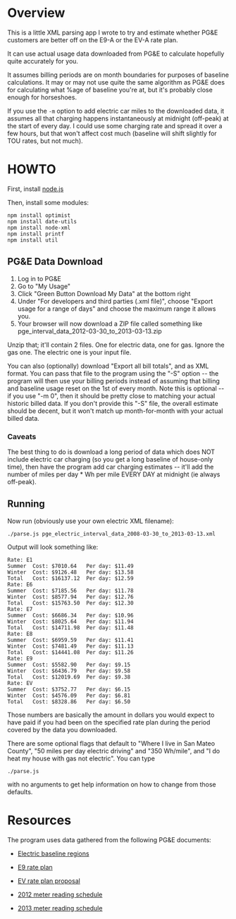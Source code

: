 # Overview

This is a little XML parsing app I wrote to try and estimate whether PG&E customers are better off on the E9-A or the EV-A rate plan.

It can use actual usage data downloaded from PG&E to calculate hopefully quite accurately for you.

It assumes billing periods are on month boundaries for purposes of baseline calculations.  It may or may not use quite the same algorithm as PG&E does for calculating what %age of baseline you're at, but it's probably close enough for horseshoes.

If you use the `-m` option to add electric car miles to the downloaded data, it assumes all that charging happens instantaneously at midnight (off-peak) at the start of every day.  I could use some charging rate and spread it over a few hours, but that won't affect cost much (baseline will shift slightly for TOU rates, but not much).

# HOWTO

First, install [node.js](http://nodejs.org/)

Then, install some modules:

    npm install optimist
    npm install date-utils
    npm install node-xml
    npm install printf
    npm install util

## PG&E Data Download

1. Log in to PG&E
2. Go to "My Usage"
3. Click "Green Button Download My Data" at the bottom right
4. Under "For developers and third parties (.xml file)", choose "Export usage for a range of days" and choose the maximum range it allows you.
5. Your browser will now download a ZIP file called something like pge_interval_data_2012-03-30_to_2013-03-13.zip

Unzip that; it'll contain 2 files.  One for electric data, one for gas.  Ignore the gas one.  The electric one is your input file.

You can also (optionally) download "Export all bill totals", and as XML format.  You can pass that file to the program using the "-S" option -- the program will then use your billing periods instead of assuming that billing and baseline usage reset on the 1st of every month.  Note this is optional -- if you use "-m 0", then it should be pretty close to matching your actual historic billed data.  If you don't provide this "-S" file, the overall estimate should be decent, but it won't match up month-for-month with your actual billed data.

### Caveats

The best thing to do is download a long period of data which does NOT include electric car charging (so you get a long baseline of house-only time), then have the program add car charging estimates -- it'll add the number of miles per day * Wh per mile EVERY DAY at midnight (ie always off-peak).


## Running

Now run (obviously use your own electric XML filename):

    ./parse.js pge_electric_interval_data_2008-03-30_to_2013-03-13.xml

Output will look something like:

    Rate: E1
    Summer  Cost: $7010.64   Per day: $11.49
    Winter  Cost: $9126.48   Per day: $13.58
    Total   Cost: $16137.12  Per day: $12.59
    Rate: E6
    Summer  Cost: $7185.56   Per day: $11.78
    Winter  Cost: $8577.94   Per day: $12.76
    Total   Cost: $15763.50  Per day: $12.30
    Rate: E7
    Summer  Cost: $6686.34   Per day: $10.96
    Winter  Cost: $8025.64   Per day: $11.94
    Total   Cost: $14711.98  Per day: $11.48
    Rate: E8
    Summer  Cost: $6959.59   Per day: $11.41
    Winter  Cost: $7481.49   Per day: $11.13
    Total   Cost: $14441.08  Per day: $11.26
    Rate: E9
    Summer  Cost: $5582.90   Per day: $9.15
    Winter  Cost: $6436.79   Per day: $9.58
    Total   Cost: $12019.69  Per day: $9.38
    Rate: EV
    Summer  Cost: $3752.77   Per day: $6.15
    Winter  Cost: $4576.09   Per day: $6.81
    Total   Cost: $8328.86   Per day: $6.50

Those numbers are basically the amount in dollars you would expect to have paid if you had been on the specified rate plan during the period covered by the data you downloaded.

There are some optional flags that default to "Where I live in San Mateo County", "50 miles per day electric driving" and "350 Wh/mile", and "I do heat my house with gas not electric".  You can type

    ./parse.js

with no arguments to get help information on how to change from those defaults.


# Resources

The program uses data gathered from the following PG&E documents:

* [Electric baseline regions](http://www.pge.com/tariffs/tm2/pdf/ELEC_PRELIM_A.pdf)

* [E9 rate plan](http://www.pge.com/tariffs/tm2/pdf/ELEC_SCHEDS_E-9.pdf)

* [EV rate plan proposal](http://www.pge.com/nots/rates/tariffs/tm2/pdf/ELEC_3910-E-A.pdf)

* [2012 meter reading schedule](http://www.pge.com/includes/docs/pdfs/shared/customerservice/meter/readingschedule/mtr_schedule.pdf)
* [2013 meter reading schedule](http://www.pge.com/includes/docs/pdfs/shared/customerservice/meter/readingschedule/mtr_schedule_2013.pdf)
